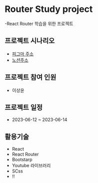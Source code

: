 # Router Study project

-React Router 학습을 위한 프로젝트

## 프로젝트 시나리오

-   [피그마 주소](http://)
-   [노션주소](htpp://)

## 프로젝트 참여 인원

-   이상윤

## 프로젝트 일정

-   2023-06-12 ~ 2023-06-14

## 활용기술

-   React
-   React Router
-   Bootstarp
-   Youtube 라이브러리
-   SCss
-   !!

